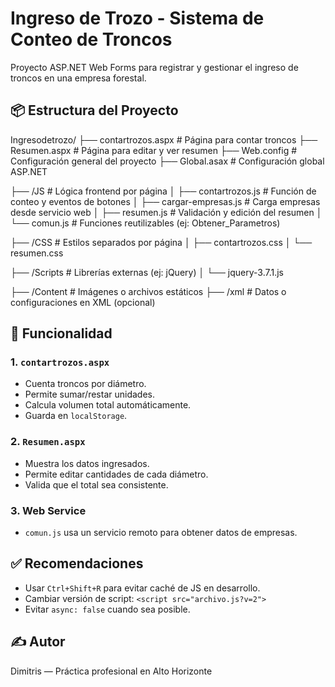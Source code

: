 ﻿# Ingreso de Trozo - Sistema de Conteo de Troncos

Proyecto ASP.NET Web Forms para registrar y gestionar el ingreso de troncos en una empresa forestal.

## 📦 Estructura del Proyecto

Ingresodetrozo/
├── contartrozos.aspx          # Página para contar troncos
├── Resumen.aspx               # Página para editar y ver resumen
├── Web.config                 # Configuración general del proyecto
├── Global.asax                # Configuración global ASP.NET

├── /JS                        # Lógica frontend por página
│   ├── contartrozos.js        # Función de conteo y eventos de botones
│   ├── cargar-empresas.js     # Carga empresas desde servicio web
│   ├── resumen.js             # Validación y edición del resumen
│   └── comun.js               # Funciones reutilizables (ej: Obtener_Parametros)

├── /CSS                       # Estilos separados por página
│   ├── contartrozos.css
│   └── resumen.css

├── /Scripts                   # Librerías externas (ej: jQuery)
│   └── jquery-3.7.1.js

├── /Content                   # Imágenes o archivos estáticos
├── /xml                       # Datos o configuraciones en XML (opcional)

## 🧪 Funcionalidad

### 1. `contartrozos.aspx`
- Cuenta troncos por diámetro.
- Permite sumar/restar unidades.
- Calcula volumen total automáticamente.
- Guarda en `localStorage`.

### 2. `Resumen.aspx`
- Muestra los datos ingresados.
- Permite editar cantidades de cada diámetro.
- Valida que el total sea consistente.

### 3. Web Service
- `comun.js` usa un servicio remoto para obtener datos de empresas.

## ✅ Recomendaciones

- Usar `Ctrl+Shift+R` para evitar caché de JS en desarrollo.
- Cambiar versión de script: `<script src="archivo.js?v=2">`
- Evitar `async: false` cuando sea posible.

## ✍️ Autor

Dimitris — Práctica profesional en Alto Horizonte